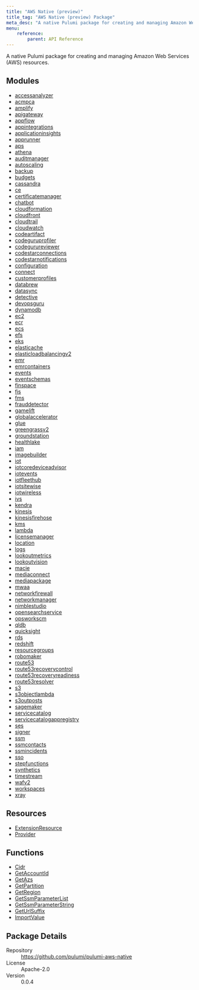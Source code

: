 ```yaml
---
title: "AWS Native (preview)"
title_tag: "AWS Native (preview) Package"
meta_desc: "A native Pulumi package for creating and managing Amazon Web Services (AWS) resources."
menu:
    reference:
        parent: API Reference
---
```


<!-- WARNING: this file was generated by Pulumi Docs Generator. -->
<!-- Do not edit by hand unless you're certain you know what you are doing! -->

A native Pulumi package for creating and managing Amazon Web Services (AWS) resources.

<h2 id="modules">Modules</h2>
<ul class="api">
    <li><a href="accessanalyzer/" title="accessanalyzer"><span class="symbol module"></span>accessanalyzer</a></li>
    <li><a href="acmpca/" title="acmpca"><span class="symbol module"></span>acmpca</a></li>
    <li><a href="amplify/" title="amplify"><span class="symbol module"></span>amplify</a></li>
    <li><a href="apigateway/" title="apigateway"><span class="symbol module"></span>apigateway</a></li>
    <li><a href="appflow/" title="appflow"><span class="symbol module"></span>appflow</a></li>
    <li><a href="appintegrations/" title="appintegrations"><span class="symbol module"></span>appintegrations</a></li>
    <li><a href="applicationinsights/" title="applicationinsights"><span class="symbol module"></span>applicationinsights</a></li>
    <li><a href="apprunner/" title="apprunner"><span class="symbol module"></span>apprunner</a></li>
    <li><a href="aps/" title="aps"><span class="symbol module"></span>aps</a></li>
    <li><a href="athena/" title="athena"><span class="symbol module"></span>athena</a></li>
    <li><a href="auditmanager/" title="auditmanager"><span class="symbol module"></span>auditmanager</a></li>
    <li><a href="autoscaling/" title="autoscaling"><span class="symbol module"></span>autoscaling</a></li>
    <li><a href="backup/" title="backup"><span class="symbol module"></span>backup</a></li>
    <li><a href="budgets/" title="budgets"><span class="symbol module"></span>budgets</a></li>
    <li><a href="cassandra/" title="cassandra"><span class="symbol module"></span>cassandra</a></li>
    <li><a href="ce/" title="ce"><span class="symbol module"></span>ce</a></li>
    <li><a href="certificatemanager/" title="certificatemanager"><span class="symbol module"></span>certificatemanager</a></li>
    <li><a href="chatbot/" title="chatbot"><span class="symbol module"></span>chatbot</a></li>
    <li><a href="cloudformation/" title="cloudformation"><span class="symbol module"></span>cloudformation</a></li>
    <li><a href="cloudfront/" title="cloudfront"><span class="symbol module"></span>cloudfront</a></li>
    <li><a href="cloudtrail/" title="cloudtrail"><span class="symbol module"></span>cloudtrail</a></li>
    <li><a href="cloudwatch/" title="cloudwatch"><span class="symbol module"></span>cloudwatch</a></li>
    <li><a href="codeartifact/" title="codeartifact"><span class="symbol module"></span>codeartifact</a></li>
    <li><a href="codeguruprofiler/" title="codeguruprofiler"><span class="symbol module"></span>codeguruprofiler</a></li>
    <li><a href="codegurureviewer/" title="codegurureviewer"><span class="symbol module"></span>codegurureviewer</a></li>
    <li><a href="codestarconnections/" title="codestarconnections"><span class="symbol module"></span>codestarconnections</a></li>
    <li><a href="codestarnotifications/" title="codestarnotifications"><span class="symbol module"></span>codestarnotifications</a></li>
    <li><a href="configuration/" title="configuration"><span class="symbol module"></span>configuration</a></li>
    <li><a href="connect/" title="connect"><span class="symbol module"></span>connect</a></li>
    <li><a href="customerprofiles/" title="customerprofiles"><span class="symbol module"></span>customerprofiles</a></li>
    <li><a href="databrew/" title="databrew"><span class="symbol module"></span>databrew</a></li>
    <li><a href="datasync/" title="datasync"><span class="symbol module"></span>datasync</a></li>
    <li><a href="detective/" title="detective"><span class="symbol module"></span>detective</a></li>
    <li><a href="devopsguru/" title="devopsguru"><span class="symbol module"></span>devopsguru</a></li>
    <li><a href="dynamodb/" title="dynamodb"><span class="symbol module"></span>dynamodb</a></li>
    <li><a href="ec2/" title="ec2"><span class="symbol module"></span>ec2</a></li>
    <li><a href="ecr/" title="ecr"><span class="symbol module"></span>ecr</a></li>
    <li><a href="ecs/" title="ecs"><span class="symbol module"></span>ecs</a></li>
    <li><a href="efs/" title="efs"><span class="symbol module"></span>efs</a></li>
    <li><a href="eks/" title="eks"><span class="symbol module"></span>eks</a></li>
    <li><a href="elasticache/" title="elasticache"><span class="symbol module"></span>elasticache</a></li>
    <li><a href="elasticloadbalancingv2/" title="elasticloadbalancingv2"><span class="symbol module"></span>elasticloadbalancingv2</a></li>
    <li><a href="emr/" title="emr"><span class="symbol module"></span>emr</a></li>
    <li><a href="emrcontainers/" title="emrcontainers"><span class="symbol module"></span>emrcontainers</a></li>
    <li><a href="events/" title="events"><span class="symbol module"></span>events</a></li>
    <li><a href="eventschemas/" title="eventschemas"><span class="symbol module"></span>eventschemas</a></li>
    <li><a href="finspace/" title="finspace"><span class="symbol module"></span>finspace</a></li>
    <li><a href="fis/" title="fis"><span class="symbol module"></span>fis</a></li>
    <li><a href="fms/" title="fms"><span class="symbol module"></span>fms</a></li>
    <li><a href="frauddetector/" title="frauddetector"><span class="symbol module"></span>frauddetector</a></li>
    <li><a href="gamelift/" title="gamelift"><span class="symbol module"></span>gamelift</a></li>
    <li><a href="globalaccelerator/" title="globalaccelerator"><span class="symbol module"></span>globalaccelerator</a></li>
    <li><a href="glue/" title="glue"><span class="symbol module"></span>glue</a></li>
    <li><a href="greengrassv2/" title="greengrassv2"><span class="symbol module"></span>greengrassv2</a></li>
    <li><a href="groundstation/" title="groundstation"><span class="symbol module"></span>groundstation</a></li>
    <li><a href="healthlake/" title="healthlake"><span class="symbol module"></span>healthlake</a></li>
    <li><a href="iam/" title="iam"><span class="symbol module"></span>iam</a></li>
    <li><a href="imagebuilder/" title="imagebuilder"><span class="symbol module"></span>imagebuilder</a></li>
    <li><a href="iot/" title="iot"><span class="symbol module"></span>iot</a></li>
    <li><a href="iotcoredeviceadvisor/" title="iotcoredeviceadvisor"><span class="symbol module"></span>iotcoredeviceadvisor</a></li>
    <li><a href="iotevents/" title="iotevents"><span class="symbol module"></span>iotevents</a></li>
    <li><a href="iotfleethub/" title="iotfleethub"><span class="symbol module"></span>iotfleethub</a></li>
    <li><a href="iotsitewise/" title="iotsitewise"><span class="symbol module"></span>iotsitewise</a></li>
    <li><a href="iotwireless/" title="iotwireless"><span class="symbol module"></span>iotwireless</a></li>
    <li><a href="ivs/" title="ivs"><span class="symbol module"></span>ivs</a></li>
    <li><a href="kendra/" title="kendra"><span class="symbol module"></span>kendra</a></li>
    <li><a href="kinesis/" title="kinesis"><span class="symbol module"></span>kinesis</a></li>
    <li><a href="kinesisfirehose/" title="kinesisfirehose"><span class="symbol module"></span>kinesisfirehose</a></li>
    <li><a href="kms/" title="kms"><span class="symbol module"></span>kms</a></li>
    <li><a href="lambda/" title="lambda"><span class="symbol module"></span>lambda</a></li>
    <li><a href="licensemanager/" title="licensemanager"><span class="symbol module"></span>licensemanager</a></li>
    <li><a href="location/" title="location"><span class="symbol module"></span>location</a></li>
    <li><a href="logs/" title="logs"><span class="symbol module"></span>logs</a></li>
    <li><a href="lookoutmetrics/" title="lookoutmetrics"><span class="symbol module"></span>lookoutmetrics</a></li>
    <li><a href="lookoutvision/" title="lookoutvision"><span class="symbol module"></span>lookoutvision</a></li>
    <li><a href="macie/" title="macie"><span class="symbol module"></span>macie</a></li>
    <li><a href="mediaconnect/" title="mediaconnect"><span class="symbol module"></span>mediaconnect</a></li>
    <li><a href="mediapackage/" title="mediapackage"><span class="symbol module"></span>mediapackage</a></li>
    <li><a href="mwaa/" title="mwaa"><span class="symbol module"></span>mwaa</a></li>
    <li><a href="networkfirewall/" title="networkfirewall"><span class="symbol module"></span>networkfirewall</a></li>
    <li><a href="networkmanager/" title="networkmanager"><span class="symbol module"></span>networkmanager</a></li>
    <li><a href="nimblestudio/" title="nimblestudio"><span class="symbol module"></span>nimblestudio</a></li>
    <li><a href="opensearchservice/" title="opensearchservice"><span class="symbol module"></span>opensearchservice</a></li>
    <li><a href="opsworkscm/" title="opsworkscm"><span class="symbol module"></span>opsworkscm</a></li>
    <li><a href="qldb/" title="qldb"><span class="symbol module"></span>qldb</a></li>
    <li><a href="quicksight/" title="quicksight"><span class="symbol module"></span>quicksight</a></li>
    <li><a href="rds/" title="rds"><span class="symbol module"></span>rds</a></li>
    <li><a href="redshift/" title="redshift"><span class="symbol module"></span>redshift</a></li>
    <li><a href="resourcegroups/" title="resourcegroups"><span class="symbol module"></span>resourcegroups</a></li>
    <li><a href="robomaker/" title="robomaker"><span class="symbol module"></span>robomaker</a></li>
    <li><a href="route53/" title="route53"><span class="symbol module"></span>route53</a></li>
    <li><a href="route53recoverycontrol/" title="route53recoverycontrol"><span class="symbol module"></span>route53recoverycontrol</a></li>
    <li><a href="route53recoveryreadiness/" title="route53recoveryreadiness"><span class="symbol module"></span>route53recoveryreadiness</a></li>
    <li><a href="route53resolver/" title="route53resolver"><span class="symbol module"></span>route53resolver</a></li>
    <li><a href="s3/" title="s3"><span class="symbol module"></span>s3</a></li>
    <li><a href="s3objectlambda/" title="s3objectlambda"><span class="symbol module"></span>s3objectlambda</a></li>
    <li><a href="s3outposts/" title="s3outposts"><span class="symbol module"></span>s3outposts</a></li>
    <li><a href="sagemaker/" title="sagemaker"><span class="symbol module"></span>sagemaker</a></li>
    <li><a href="servicecatalog/" title="servicecatalog"><span class="symbol module"></span>servicecatalog</a></li>
    <li><a href="servicecatalogappregistry/" title="servicecatalogappregistry"><span class="symbol module"></span>servicecatalogappregistry</a></li>
    <li><a href="ses/" title="ses"><span class="symbol module"></span>ses</a></li>
    <li><a href="signer/" title="signer"><span class="symbol module"></span>signer</a></li>
    <li><a href="ssm/" title="ssm"><span class="symbol module"></span>ssm</a></li>
    <li><a href="ssmcontacts/" title="ssmcontacts"><span class="symbol module"></span>ssmcontacts</a></li>
    <li><a href="ssmincidents/" title="ssmincidents"><span class="symbol module"></span>ssmincidents</a></li>
    <li><a href="sso/" title="sso"><span class="symbol module"></span>sso</a></li>
    <li><a href="stepfunctions/" title="stepfunctions"><span class="symbol module"></span>stepfunctions</a></li>
    <li><a href="synthetics/" title="synthetics"><span class="symbol module"></span>synthetics</a></li>
    <li><a href="timestream/" title="timestream"><span class="symbol module"></span>timestream</a></li>
    <li><a href="wafv2/" title="wafv2"><span class="symbol module"></span>wafv2</a></li>
    <li><a href="workspaces/" title="workspaces"><span class="symbol module"></span>workspaces</a></li>
    <li><a href="xray/" title="xray"><span class="symbol module"></span>xray</a></li>
</ul>

<h2 id="resources">Resources</h2>
<ul class="api">
    <li><a href="extensionresource" title="ExtensionResource"><span class="symbol resource"></span>ExtensionResource</a></li>
    <li><a href="provider" title="Provider"><span class="symbol resource"></span>Provider</a></li>
</ul>

<h2 id="functions">Functions</h2>
<ul class="api">
    <li><a href="cidr" title="Cidr"><span class="symbol function"></span>Cidr</a></li>
    <li><a href="getaccountid" title="GetAccountId"><span class="symbol function"></span>GetAccountId</a></li>
    <li><a href="getazs" title="GetAzs"><span class="symbol function"></span>GetAzs</a></li>
    <li><a href="getpartition" title="GetPartition"><span class="symbol function"></span>GetPartition</a></li>
    <li><a href="getregion" title="GetRegion"><span class="symbol function"></span>GetRegion</a></li>
    <li><a href="getssmparameterlist" title="GetSsmParameterList"><span class="symbol function"></span>GetSsmParameterList</a></li>
    <li><a href="getssmparameterstring" title="GetSsmParameterString"><span class="symbol function"></span>GetSsmParameterString</a></li>
    <li><a href="geturlsuffix" title="GetUrlSuffix"><span class="symbol function"></span>GetUrlSuffix</a></li>
    <li><a href="importvalue" title="ImportValue"><span class="symbol function"></span>ImportValue</a></li>
</ul>

<h2 id="package-details">Package Details</h2>
<dl class="package-details">
	<dt>Repository</dt>
	<dd><a href="https://github.com/pulumi/pulumi-aws-native">https://github.com/pulumi/pulumi-aws-native</a></dd>
	<dt>License</dt>
	<dd>Apache-2.0</dd>
	<dt>Version</dt>
	<dd>0.0.4</dd>
</dl>

